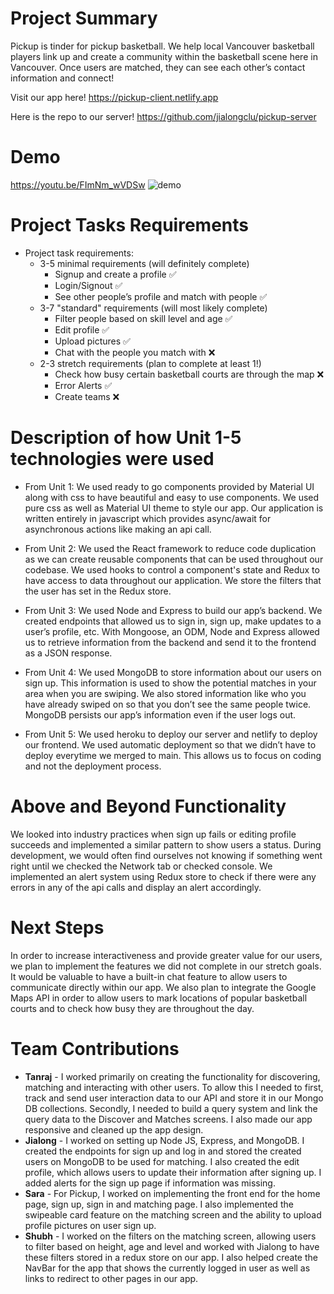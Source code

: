# Project Summary
Pickup is tinder for pickup basketball. We help local Vancouver basketball players link up and create a community within the basketball scene here in Vancouver. Once users are matched, they can see each other’s contact information and connect!

Visit our app here!
https://pickup-client.netlify.app

Here is the repo to our server!
https://github.com/jialongclu/pickup-server

# Demo
https://youtu.be/FImNm_wVDSw
![demo](https://github.com/sarusmb/Pickup/blob/main/src/pickupDemo.gif)
# Project Tasks Requirements

*  Project task requirements:
   * 3-5 minimal requirements (will definitely complete)
      * Signup and create a profile  ✅
      * Login/Signout  ✅
      * See other people’s profile and match with people  ✅
   * 3-7 "standard" requirements (will most likely complete)
      * Filter people based on skill level and age  ✅
      * Edit profile  ✅
      * Upload pictures  ✅
      * Chat with the people you match with  ❌
   * 2-3 stretch requirements (plan to complete at least 1!)
      * Check how busy certain basketball courts are through the map ❌
      * Error Alerts ✅
      * Create teams ❌
      
# Description of how Unit 1-5 technologies were used

* From Unit 1: We used ready to go components provided by Material UI along with css to have beautiful and easy to use components. We used pure css as well as Material UI theme to style our app. Our application is written entirely in javascript which provides async/await for asynchronous actions like making an api call.

* From Unit 2: We used the React framework to reduce code duplication as we can create reusable components that can be used throughout our codebase. We used hooks to control a component's state and Redux to have access to data throughout our application. We store the filters that the user has set in the Redux store.
 
* From Unit 3: We used Node and Express to build our app’s backend. We created endpoints that allowed us to sign in, sign up, make updates to a user’s profile, etc. With Mongoose, an ODM, Node and Express allowed us to retrieve information from the backend and send it to the frontend as a JSON response.

* From Unit 4: We used MongoDB to store information about our users on sign up. This information is used to show the potential matches in your area when you are swiping. We also stored information like who you have already swiped on so that you don’t see the same people twice. MongoDB persists our app’s information even if the user logs out.

* From Unit 5: We used heroku to deploy our server and netlify to deploy our frontend. We used automatic deployment so that we didn’t have to deploy everytime we merged to main. This allows us to focus on coding and not the deployment process.


# Above and Beyond Functionality

We looked into industry practices when sign up fails or editing profile succeeds and implemented a similar pattern to show users a status. During development, we would often find ourselves not knowing if something went right until we checked the Network tab or checked console. We implemented an alert system using Redux store to check if there were any errors in any of the api calls and display an alert accordingly.

# Next Steps

In order to increase interactiveness and provide greater value for our users, we plan to implement the features we did not complete in our stretch goals. It would be valuable to have a built-in chat feature to allow users to communicate directly within our app. We also plan to integrate the Google Maps API in order to allow users to mark locations of popular basketball courts and to check how busy they are throughout the day.

# Team Contributions
* **Tanraj** - I worked primarily on creating the functionality for discovering, matching and interacting with other users. To allow this I needed to first, track and send user interaction data to our API and store it in our Mongo DB collections. Secondly, I needed to build a query system and link the query data to the Discover and Matches screens. I also made our app responsive and cleaned up the app design.
* **Jialong** - I worked on setting up Node JS, Express, and MongoDB. I created the endpoints for sign up and log in and stored the created users on MongoDB to be used for matching. I also created the edit profile, which allows users to update their information after signing up. I added alerts for the sign up page if information was missing.
* **Sara** - For Pickup, I worked on implementing the front end for the home page, sign up, sign in and matching page. I also implemented the swipeable card feature on the matching screen and the ability to upload profile pictures on user sign up. 
* **Shubh** - I worked on the filters on the matching screen, allowing users to filter based on height, age and level and worked with Jialong to have these filters stored in a redux store on our app. I also helped create the NavBar for the app that shows the currently logged in user as well as links to redirect to other pages in our app. 
